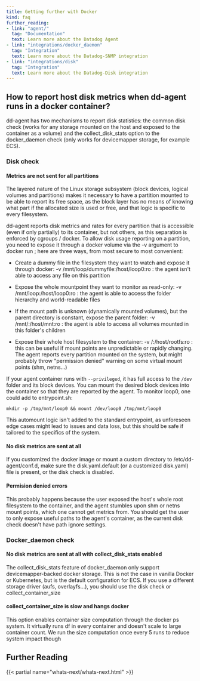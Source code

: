 ```yaml
---
title: Getting further with Docker
kind: faq
further_reading:
- link: "agent/"
  tag: "Documentation"
  text: Learn more about the Datadog Agent
- link: "integrations/docker_daemon"
  tag: "Integration"
  text: Learn more about the Datadog-SNMP integration
- link: "integrations/disk"
  tag: "Integration"
  text: Learn more about the Datadog-Disk integration
---
```


## How to report host disk metrics when dd-agent runs in a docker container?

dd-agent has two mechanisms to report disk statistics: the common disk check (works for any storage mounted on the host and exposed to the container as a volume) and the collect_disk_stats option to the docker_daemon check (only works for devicemapper storage, for example ECS).

### Disk check
#### Metrics are not sent for all partitions

The layered nature of the Linux storage subsystem (block devices, logical volumes and partitions) makes it necessary to have a partition mounted to be able to report its free space, as the block layer has no means of knowing what part if the allocated size is used or free, and that logic is specific to every filesystem.

dd-agent reports disk metrics and rates for every partition that is accessible (even if only partially) to its container, but not others, as this separation is enforced by cgroups / docker. To allow disk usage reporting on a partition, you need to expose it through a docker volume via the -v argument to docker run ; here are three ways, from most secure to most convenient:

* Create a dummy file in the filesystem they want to watch and expose it through docker: -v /mnt/loop/dummyfile:/host/loop0:ro : the agent isn't able to access any file on this partition

* Expose the whole mountpoint they want to monitor as read-only: -v /mnt/loop:/host/loop0:ro : the agent is able to access the folder hierarchy and world-readable files

* If the mount path is unknown (dynamically mounted volumes), but the parent directory is constant, expose the parent folder: -v /mnt/:/host/mnt:ro : the agent is able to access all volumes mounted in this folder's children

* Expose their whole host filesystem to the container: -v /:/host/rootfs:ro : this can be useful if mount points are unpredictable or rapidly changing. The agent reports every partition mounted on the system, but might probably throw "permission denied" warning on some virtual mount points (shm, netns...)

If your agent container runs with `--privileged`, it has full access to the `/dev` folder and its block devices. You can mount the desired block devices into the container so that they are reported by the agent. To monitor loop0, one could add to entrypoint.sh:

```
mkdir -p /tmp/mnt/loop0 && mount /dev/loop0 /tmp/mnt/loop0
```

This automount logic isn't added to the standard entrypoint, as unforeseen edge cases might lead to issues and data loss, but this should be safe if tailored to the specifics of the system.

#### No disk metrics are sent at all

If you customized the docker image or mount a custom directory to /etc/dd-agent/conf.d, make sure the disk.yaml.default (or a customized disk.yaml) file is present, or the disk check is disabled.

#### Permision denied errors

This probably happens because the user exposed the host's whole root filesystem to the container, and the agent stumbles upon shm or netns mount points, which one cannot get metrics from. You should get the user to only expose useful paths to the agent's container, as the current disk check doesn't have path ignore settings.

### Docker_daemon check

#### No disk metrics are sent at all with collect_disk_stats enabled

The collect_disk_stats feature of docker_daemon only support devicemapper-backed docker storage. This is not the case in vanilla Docker or Kubernetes, but is the default configuration for ECS. If you use a different storage driver (aufs, overlayfs...), you should use the disk check or collect_container_size

#### collect_container_size is slow and hangs docker

This option enables container size computation through the docker ps system. It virtually runs df in every container and doesn't scale to large container count.
We run the size computation once every 5 runs to reduce system impact though

## Further Reading

{{< partial name="whats-next/whats-next.html" >}}

